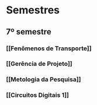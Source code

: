 # Semestres
## 7º semestre
### [[Fenômenos de Transporte]]
### [[Gerência de Projeto]]

### [[Metologia da Pesquisa]]

### [[Circuitos Digitais 1]]